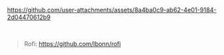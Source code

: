 https://github.com/user-attachments/assets/8a4ba0c9-ab62-4e01-9184-2d04470612b9

<br>

>Rofi: https://github.com/lbonn/rofi
>
